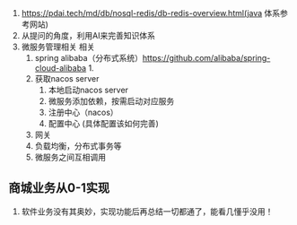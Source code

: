 1. https://pdai.tech/md/db/nosql-redis/db-redis-overview.html(java 体系参考网站)
2. 从提问的角度，利用AI来完善知识体系
3. 微服务管理相关 相关
   1. spring alibaba（分布式系统）https://github.com/alibaba/spring-cloud-alibaba
      1. 
   2. 获取nacos server
      1. 本地启动nacos server
      2. 微服务添加依赖，按需启动对应服务
      3. 注册中心（nacos）
      4. 配置中心 (具体配置该如何完善)
   3. 网关
   4. 负载均衡，分布式事务等
   5. 微服务之间互相调用



## 商城业务从0-1实现
1. 软件业务没有其奥妙，实现功能后再总结一切都通了，能看几懂乎没用！
